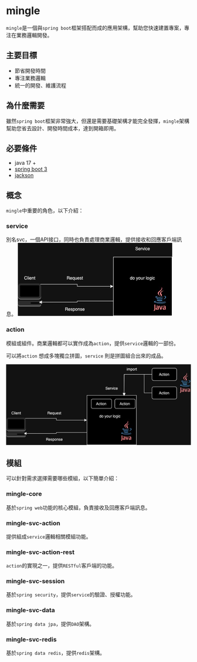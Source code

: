 
# mingle
`mingle`是一個與`spring boot`框架搭配而成的應用架構，幫助您快速建置專案，專注在業務邏輯開發。

## 主要目標
- 節省開發時間
- 專注業務邏輯
- 統一的開發、維護流程

## 為什麼需要
雖然`spring boot`框架非常強大，但還是需要基礎架構才能完全發揮，`mingle`架構幫助您省去設計、開發時間成本，達到開箱即用。

## 必要條件
- java 17 +
- [spring boot 3](https://spring.io/projects/spring-boot#overview)
- [jackson](https://github.com/FasterXML/jackson)

## 概念
`mingle`中重要的角色，以下介紹：
### service
別名svc，一個API接口，同時也負責處理商業邏輯，提供接收和回應客戶端訊息。
![service](docs/images/service.jpg)
### action
模組或組件。商業邏輯都可以實作成為`action`，提供`service`邏輯的一部份。

可以將`action` 想成多塊獨立拼圖，`service` 則是拼圖組合出來的成品。

![action](docs/images/action.jpg)
## 模組
可以針對需求選擇需要哪些模組，以下簡單介紹：
### mingle-core
基於`spring web`功能的核心模組，負責接收及回應客戶端訊息。
### mingle-svc-action
提供組成`service`邏輯相關模組功能。
### mingle-svc-action-rest
`action`的實現之一，提供`RESTful`客戶端的功能。
### mingle-svc-session
基於`spring security`，提供`service`的驗證、授權功能。
### mingle-svc-data
基於`spring data jpa`，提供`DAO`架構。
### mingle-svc-redis
基於`spring data redis`，提供`redis`架構。

